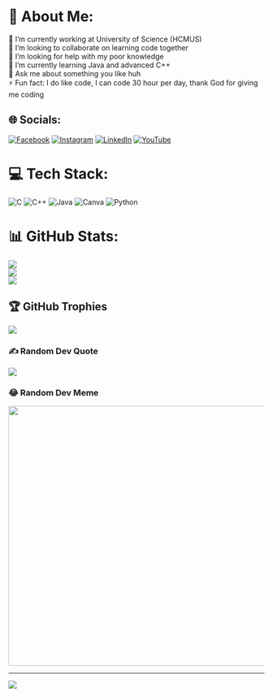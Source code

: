 # 💫 About Me:
🔭 I’m currently working at University of Science (HCMUS)<br>👯 I’m looking to collaborate on learning code together<br>🤝 I’m looking for help with my poor knowledge<br>🌱 I’m currently learning Java and advanced C++<br>💬 Ask me about something you like huh<br>⚡ Fun fact: I do like code, I can code 30 hour per day, thank God for giving me coding


## 🌐 Socials:
[![Facebook](https://img.shields.io/badge/Facebook-%231877F2.svg?logo=Facebook&logoColor=white)](https://facebook.com/iamminhhung) [![Instagram](https://img.shields.io/badge/Instagram-%23E4405F.svg?logo=Instagram&logoColor=white)](https://instagram.com/iamhung0434) [![LinkedIn](https://img.shields.io/badge/LinkedIn-%230077B5.svg?logo=linkedin&logoColor=white)](https://linkedin.com/in/hưng-minh-45b6b4242) [![YouTube](https://img.shields.io/badge/YouTube-%23FF0000.svg?logo=YouTube&logoColor=white)](https://youtube.com/@UCnBLOQLNNJfsYk3YTzaNX3w) 

# 💻 Tech Stack:
![C](https://img.shields.io/badge/c-%2300599C.svg?style=for-the-badge&logo=c&logoColor=white) ![C++](https://img.shields.io/badge/c++-%2300599C.svg?style=for-the-badge&logo=c%2B%2B&logoColor=white) ![Java](https://img.shields.io/badge/java-%23ED8B00.svg?style=for-the-badge&logo=java&logoColor=white) ![Canva](https://img.shields.io/badge/Canva-%2300C4CC.svg?style=for-the-badge&logo=Canva&logoColor=white) ![Python](https://img.shields.io/badge/Python-3776AB?style=for-the-badge&logo=python&logoColor=white)

# 📊 GitHub Stats:
![](https://github-readme-stats.vercel.app/api?username=MinhHung7&theme=blueberry&hide_border=false&include_all_commits=false&count_private=false)<br/>
![](https://github-readme-streak-stats.herokuapp.com/?user=MinhHung7&theme=blueberry&hide_border=false)<br/>
![](https://github-readme-stats.vercel.app/api/top-langs/?username=MinhHung7&theme=blueberry&hide_border=false&include_all_commits=false&count_private=false&layout=compact)

## 🏆 GitHub Trophies
![](https://github-profile-trophy.vercel.app/?username=MinhHung7&theme=radical&no-frame=false&no-bg=false&margin-w=4)

### ✍️ Random Dev Quote
![](https://quotes-github-readme.vercel.app/api?type=horizontal&theme=radical)

### 😂 Random Dev Meme
<img src="https://random-memer.herokuapp.com/" width="512px"/>

---
[![](https://visitcount.itsvg.in/api?id=MinhHung7&icon=0&color=0)](https://visitcount.itsvg.in)

<!-- Proudly created with GPRM ( https://gprm.itsvg.in ) -->
